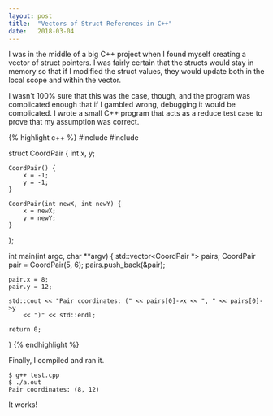```yaml
---
layout: post
title:  "Vectors of Struct References in C++"
date:   2018-03-04
---
```


I was in the middle of a big C++ project when I found myself creating a vector of struct pointers. I was fairly certain that the structs would stay in memory so that if I modified the struct values, they would update both in the local scope and within the vector.

I wasn't 100% sure that this was the case, though, and the program was complicated enough that if I gambled wrong, debugging it would be complicated. I wrote a small C++ program that acts as a reduce test case to prove that my assumption was correct.

{% highlight c++ %}
#include <vector>
#include <iostream>

struct CoordPair {
    int x, y;

    CoordPair() {
        x = -1;
        y = -1;
    }

    CoordPair(int newX, int newY) {
        x = newX;
        y = newY;
    }
};

int main(int argc, char **argv) {
    std::vector<CoordPair *> pairs;
    CoordPair pair = CoordPair(5, 6);
    pairs.push_back(&pair);

    pair.x = 8;
    pair.y = 12;

    std::cout << "Pair coordinates: (" << pairs[0]->x << ", " << pairs[0]->y
        << ")" << std::endl;

    return 0;
}
{% endhighlight %}

Finally, I compiled and ran it.

```
$ g++ test.cpp
$ ./a.out
Pair coordinates: (8, 12)
```

It works!

